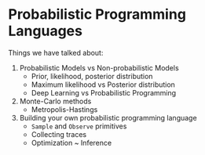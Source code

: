 # Probabilistic Programming Languages

Things we have talked about:

 1. Probabilistic Models vs Non-probabilistic Models
    * Prior, likelihood, posterior distribution
    * Maximum likelihood vs Posterior distribution
    * Deep Learning vs Probabilistic Programming
 2. Monte-Carlo methods
    * Metropolis-Hastings
 3. Building your own probabilistic programming language
    * `Sample` and `Observe` primitives
    * Collecting traces
    * Optimization ~ Inference

